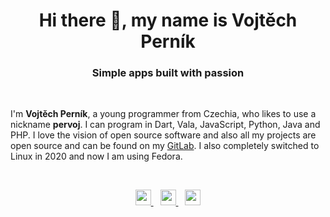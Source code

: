 <!--
<table align="center"><tr><td>
  <h2 align="center">🦊️&ensp;GitLab&ensp;🦊️</h2>
  <h3 align="center">I switched to GitLab</h3>
  <p>Visit my GitLab: https://gitlab.com/pervoj</p>
</td></tr></table>
-->

<h1 align="center">Hi there 👋, my name is Vojtěch Perník</h1>
<h3 align="center">Simple apps built with passion</h3>
<br>

I'm **Vojtěch Perník**, a young programmer from Czechia, who likes to use a nickname **pervoj**. I can program in Dart, Vala, JavaScript, Python, Java and PHP. I love the vision of open source software and also all my projects are open source and can be found on my [GitLab](https://gitlab.com/pervoj). I also completely switched to Linux in 2020 and now I am using Fedora.

<br>
<p align="center">
  <a href="mailto:info@pervoj.cz">
    <img src="https://img.shields.io/badge/E--Mail-info%40pervoj.cz-blue?style=social&logo=mail.ru&logoColor=005FF9" height="25px">
  </a>
  &ensp;
  <a href="https://matrix.to/#/@pervoj:matrix.org">
    <img src="https://img.shields.io/badge/Matrix-%40pervoj:matrix.org-blue?style=social&logo=matrix&logoColor=000000" height="25px">
  </a>
  &ensp;
  <a href="https://mastodon.social/@pervoj">
    <img src="https://img.shields.io/badge/Mastodon-%40pervoj%40mastodon.social-blue?style=social&logo=mastodon&logoColor=3088D4" height="25px">
  </a>
</p>

<!--

I'm also a freelance translator. I translate open-source projects into Czech. So if you are interested in translating or updating the translation of your application, just let me know.

- 🔭 I’m currently working on:
  - [**Fedora Config**](https://gitlab.com/pervoj/fedoraconfig) – A script that takes Fedora from usable to comfortable
  - [**Synchrony**](https://gitlab.com/pervoj/Synchrony) – Sync your clouds
  !-- - [Valdo GTK](https://github.com/pervoj/valdo-gtk) – GTK frontend for [Valdo](https://github.com/Prince781/valdo) --
- 👯 I’m looking to collaborate on projects that need Czech translation. And also on some simple ones that I can understand and contribute to code.
- 🙂 Pronouns: **he/him**

<p align="center">
  <img src="https://github-readme-stats.vercel.app/api?username=pervoj&theme=react&show_icons=true">
  <img src="https://github-readme-stats.vercel.app/api/top-langs/?username=pervoj&theme=react&layout=compact">
</p>

-->
